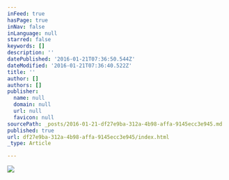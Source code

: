 ```yaml
---
inFeed: true
hasPage: true
inNav: false
inLanguage: null
starred: false
keywords: []
description: ''
datePublished: '2016-01-21T07:36:50.544Z'
dateModified: '2016-01-21T07:36:40.522Z'
title: ''
author: []
authors: []
publisher:
  name: null
  domain: null
  url: null
  favicon: null
sourcePath: _posts/2016-01-21-df27e9ba-312a-4b98-affa-9145ecc3e945.md
published: true
url: df27e9ba-312a-4b98-affa-9145ecc3e945/index.html
_type: Article

---
```

![](https://the-grid-user-content.s3-us-west-2.amazonaws.com/b872682f-ae4d-45ae-9495-5043b1415648.gif)